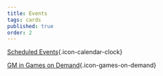 ```yaml
---
title: Events
tags: cards
published: true
order: 2
---
```


[Scheduled Events](https://www.bigbadcon.com/events/){.icon-calendar-clock}

<!--[Run an Event](https://www.bigbadcon.com/run-an-event/){.icon-dice}-->

[GM in Games on Demand](https://www.bigbadcon.com/games-on-demand/){.icon-games-on-demand}

<!--[Games on Demand FAQ](https://www.bigbadcon.com/games-on-demand-how-it-works/){.icon-games-on-demand}

-->

